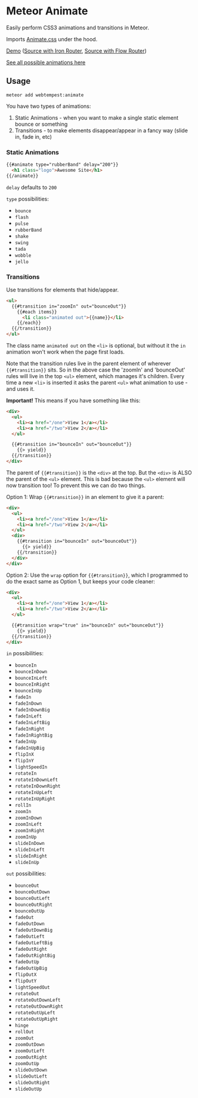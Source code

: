 # Meteor Animate

Easily perform CSS3 animations and transitions in Meteor. 

Imports [Animate.css](https://github.com/daneden/animate.css) under the hood.

[Demo](http://animate-demo.meteor.com/one) ([Source with Iron Router](https://github.com/webtempest/meteor-animate-demo-iron-router), [Source with Flow Router](https://github.com/webtempest/meteor-animate-demo-flow-router))

[See all possible animations here](https://daneden.github.io/animate.css/)

## Usage

`meteor add webtempest:animate`

You have two types of animations:

1. Static Animations - when you want to make a single static element bounce or something
2. Transitions - to make elements disappear/appear in a fancy way (slide in, fade in, etc)

### Static Animations

```html
{{#animate type="rubberBand" delay="200"}}
  <h1 class="logo">Awesome Site</h1>
{{/animate}}
```

`delay` defaults to `200`

`type` possibilities:

- `bounce`
- `flash`
- `pulse`
- `rubberBand`
- `shake`
- `swing`
- `tada`
- `wobble`
- `jello`

### Transitions

Use transitions for elements that hide/appear. 

```html
<ul>
  {{#transition in="zoomIn" out="bounceOut"}}
    {{#each items}}
      <li class="animated out">{{name}}</li>
    {{/each}}
  {{/transition}}
</ul>
```

The class name `animated out` on the `<li>` is optional, but without it the `in` animation won't work when the page first loads.

Note that the transition rules live in the parent element of wherever `{{#transition}}` sits. So in the above case the 'zoomIn' and 'bounceOut' rules will live in the top `<ul>` element, which manages it's children. Every time a new `<li>` is inserted it asks the parent `<ul>` what animation to use - and uses it.

**Important!** This means if you have something like this:

```html
<div>
  <ul>
    <li><a href="/one">View 1</a></li>
    <li><a href="/two">View 2</a></li>
  </ul>

  {{#transition in="bounceIn" out="bounceOut"}}
    {{> yield}}
  {{/transition}}
</div>
```

The parent of `{{#transition}}` is the `<div>` at the top. But the `<div>` is ALSO the parent of the `<ul>` element. This is bad because the `<ul>` element will now transition too! To prevent this we can do two things.

Option 1: Wrap `{{#transition}}` in an element to give it a parent:

```html
<div>
  <ul>
    <li><a href="/one">View 1</a></li>
    <li><a href="/two">View 2</a></li>
  </ul>
  <div>
    {{#transition in="bounceIn" out="bounceOut"}}
      {{> yield}}
    {{/transition}}
  </div>
</div>
```

Option 2: Use the `wrap` option for `{{#transition}}`, which I programmed to do the exact same as Option 1, but keeps your code cleaner:

```html
<div>
  <ul>
    <li><a href="/one">View 1</a></li>
    <li><a href="/two">View 2</a></li>
  </ul>

  {{#transition wrap="true" in="bounceIn" out="bounceOut"}}
    {{> yield}}
  {{/transition}}
</div>
```

`in` possibilities:

- `bounceIn`
- `bounceInDown`
- `bounceInLeft`
- `bounceInRight`
- `bounceInUp`
- `fadeIn`
- `fadeInDown`
- `fadeInDownBig`
- `fadeInLeft`
- `fadeInLeftBig`
- `fadeInRight`
- `fadeInRightBig`
- `fadeInUp`
- `fadeInUpBig`
- `flipInX`
- `flipInY`
- `lightSpeedIn`
- `rotateIn`
- `rotateInDownLeft`
- `rotateInDownRight`
- `rotateInUpLeft`
- `rotateInUpRight`
- `rollIn`
- `zoomIn`
- `zoomInDown`
- `zoomInLeft`
- `zoomInRight`
- `zoomInUp`
- `slideInDown`
- `slideInLeft`
- `slideInRight`
- `slideInUp`

`out` possibilities:

- `bounceOut`
- `bounceOutDown`
- `bounceOutLeft`
- `bounceOutRight`
- `bounceOutUp`
- `fadeOut`
- `fadeOutDown`
- `fadeOutDownBig`
- `fadeOutLeft`
- `fadeOutLeftBig`
- `fadeOutRight`
- `fadeOutRightBig`
- `fadeOutUp`
- `fadeOutUpBig`
- `flipOutX`
- `flipOutY`
- `lightSpeedOut`
- `rotateOut`
- `rotateOutDownLeft`
- `rotateOutDownRight`
- `rotateOutUpLeft`
- `rotateOutUpRight`
- `hinge`
- `rollOut`
- `zoomOut`
- `zoomOutDown`
- `zoomOutLeft`
- `zoomOutRight`
- `zoomOutUp`
- `slideOutDown`
- `slideOutLeft`
- `slideOutRight`
- `slideOutUp`
